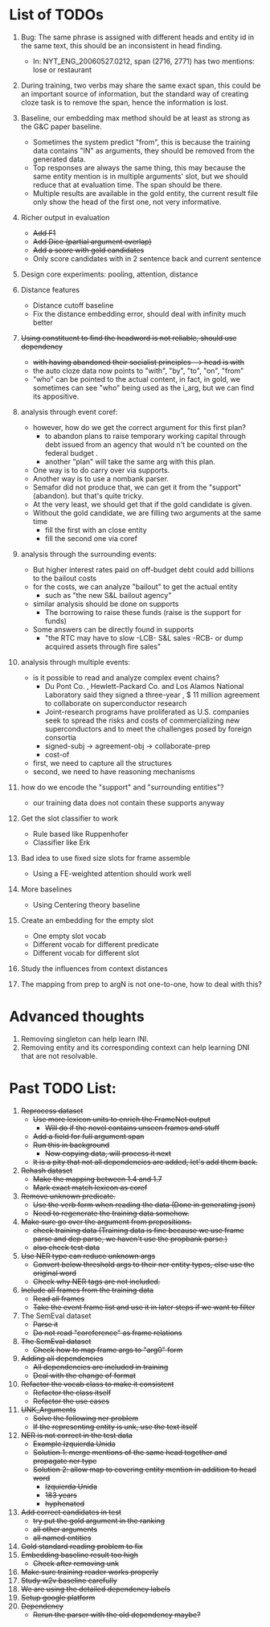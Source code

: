 # List of TODOs 

1. Bug: The same phrase is assigned with different heads and entity id in the
same text, this should be an inconsistent in head finding.
    - In: NYT_ENG_20060527.0212, span (2716, 2771) has two mentions: 
    lose or restaurant
1. During training, two verbs may share the same exact span, this could be an
 important source of information, but the standard way of creating cloze task
  is to remove the span, hence the information is lost.
1. Baseline, our embedding max method should be at least as strong as the G&C paper 
baseline.
    - Sometimes the system predict "from", this is because the training data 
    contains "IN" as arguments, they should be removed from the generated data.
    - Top responses are always the same thing, this may because the same entity
    mention is in multiple arguments' slot, but we should reduce that at 
    evaluation time. The span should be there.
    - Multiple results are available in the gold entity, the current result file
     only show the head of the first one, not very informative.
    
1. Richer output in evaluation
    - ~~Add F1~~
    - ~~Add Dice (partial argument overlap)~~
    - ~~Add a score with gold candidates~~
    - Only score candidates with in 2 sentence back and current sentence
1. Design core experiments: pooling, attention, distance
1. Distance features
    - Distance cutoff baseline
    - Fix the distance embedding error, should deal with infinity much better
1. ~~Using constituent to find the headword is not reliable, should use dependency~~
    - ~~with having abandoned their socialist principles --> head is with~~
    - the auto cloze data now points to "with", "by", "to", "on", "from"
    - "who" can be pointed to the actual content, in fact, in gold, we sometimes 
    can see "who" being used as the i_arg, but we can find its appositive.
1. analysis through event coref:
    - however, how do we get the correct argument for this first plan?
        - to abandon plans to raise temporary working capital through debt issued from an agency that would n't be counted on the federal budget .
        - another "plan" will take the same arg with this plan.
    - One way is to do carry over via supports.
    - Another way is to use a nombank parser.
    - Semafor did not produce that, we can get it from the "support" (abandon). but that's quite tricky.
    - At the very least, we should get that if the gold candidate is given.
    - Without the gold candidate, we are filling two arguments at the same time
        - fill the first with an close entity
        - fill the second one via coref
1. analysis through the surrounding events:
    - But higher interest rates paid on off-budget debt could add billions to the bailout costs
    - for the costs, we can analyze "bailout" to get the actual entity
        - such as "the new S&L bailout agency"
    - similar analysis should be done on supports
        - The borrowing to raise these funds (raise is the support for funds)
    - Some answers can be directly found in supports 
        - "the RTC may have to slow -LCB- S&L sales -RCB- or dump acquired assets through fire sales"
1. analysis through multiple events:
    - is it possible to read and analyze complex event chains?
        - Du Pont Co. , Hewlett-Packard Co. and Los Alamos National Laboratory 
        said they signed a three-year , $ 11 million agreement to collaborate 
        on superconductor research 
        - Joint-research programs have proliferated as U.S. companies seek to 
        spread the risks and costs of commercializing new superconductors and 
        to meet the challenges posed by foreign consortia
        - signed-subj -> agreement-obj -> collaborate-prep
        - cost-of
    - first, we need to capture all the structures
    - second, we need to have reasoning mechanisms
1. how do we encode the "support" and "surrounding entities"?
    - our training data does not contain these supports anyway
1. Get the slot classifier to work
    - Rule based like Ruppenhofer
    - Classifier like Erk
1. Bad idea to use fixed size slots for frame assemble
    - Using a FE-weighted attention should work well
1. More baselines
    - Using Centering theory baseline
1. Create an embedding for the empty slot
    - One empty slot vocab
    - Different vocab for different predicate
    - Different vocab for different slot
1. Study the influences from context distances
1. The mapping from prep to argN is not one-to-one, how to deal with this?

# Advanced thoughts

1. Removing singleton can help learn INI.
1. Removing entity and its corresponding context can help learning DNI that are 
not resolvable.

# Past TODO List:
1. ~~Reprocess dataset~~
    - ~~Use more lexicon units to enrich the FrameNet output~~
        - ~~Will do if the novel contains unseen frames and stuff~~
    - ~~Add a field for full argument span~~
    - ~~Run this in background~~
        - ~~Now copying data, will process it next~~
    - ~~It is a pity that not all dependencies are added, let's add them back.~~
1. ~~Rehash dataset~~
    - ~~Make the mapping between 1.4 and 1.7~~
    - ~~Mark exact match lexicon as coref~~
1. ~~Remove unknown predicate.~~
    - ~~Use the verb form when reading the data  (Done in generating json)~~
    - ~~Need to regenerate the training data somehow.~~
1. ~~Make sure go over the argument from prepositions.~~
    - ~~check training data (Training data is fine because we use frame parse 
    and dep parse, we haven't use the propbank parse.)~~
    - ~~also check test data~~
1. ~~Use NER type can reduce unknown args~~
    - ~~Convert below threshold args to their ner entity types, else use the original word~~
    - ~~Check why NER tags are not included.~~
1. ~~Include all frames from the training data~~
    - ~~Read all frames~~
    - ~~Take the event frame list and use it in later steps if we want to filter~~
1. The SemEval dataset
    - ~~Parse it~~
    - ~~Do not read "coreference" as frame relations~~
1. ~~The SemEval dataset~~
    - ~~Check how to map frame args to "arg0" form~~
1. ~~Adding all dependencies~~
    - ~~All dependencies are included in training~~
    - ~~Deal with the change of format~~
1. ~~Refactor the vocab class to make it consistent~~
    - ~~Refactor the class itself~~
    - ~~Refactor the use cases~~
1. ~~UNK_Arguments~~
    - ~~Solve the following ner problem~~
    - ~~If the representing entity is unk, use the text itself~~
1. ~~NER is not correct in the test data~~
    - ~~Example Izquierda Unida~~
    - ~~Solution 1: merge mentions of the same head together and propagate ner type~~
    - ~~Solution 2: allow map to covering entity mention in addition to head word~~
        - ~~Izquierda Unida~~
        - ~~183 years~~
        - ~~hyphenated~~
1. ~~Add correct candidates in test~~
    - ~~try put the gold argument in the ranking~~
    - ~~all other arguments~~
    - ~~all named entities~~
1. ~~Gold standard reading problem to fix~~
1. ~~Embedding baseline result too high~~
    - ~~Check after removing unk~~
1. ~~Make sure training reader works properly~~
1. ~~Study w2v baseline carefully~~
1. ~~We are using the detailed dependency labels~~
1. ~~Setup google platform~~
1. ~~Dependency~~
    - ~~Rerun the parser with the old dependency maybe?~~
